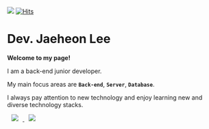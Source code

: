 ![](https://img.shields.io/github/followers/violetbeach?style=social)
[![Hits](https://hits.seeyoufarm.com/api/count/incr/badge.svg?url=https%3A%2F%2Fgithub.com%2Fvioletbeach%2Fvioletbeach)](https://hits.seeyoufarm.com)

# Dev. Jaeheon Lee

**Welcome to my page!**

I am a back-end junior developer.

My main focus areas are **`Back-end`**, **`Server`**, **`Database`**.

I always pay attention to new technology and enjoy learning new and diverse technology stacks.

<a href="https://jaehoney.tistory.com/" target="_blank">
    <img 
        src="http://img.shields.io/badge/-Tech%20Blog-655ced?style=flat&logo=github&link=https://jaehoney.tistory.com/"
        style="height : auto; margin-left : 10px; margin-right : 10px;"/>
</a>

<a href="https://violetbeach.github.io/" target="_blank">
    <img 
        src="http://img.shields.io/badge/-Portfolio-ff69b4?style=flat&logo=github&link=https://violetbeach.github.io/"
        style="height : auto; margin-left : 10px; margin-right : 10px;"/>
</a>
